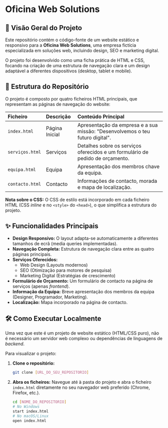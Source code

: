 # Oficina Web Solutions

## 🚀 Visão Geral do Projeto

Este repositório contém o código-fonte de um website estático e responsivo para a **Oficina Web Solutions**, uma empresa fictícia especializada em soluções web, incluindo design, SEO e marketing digital.

O projeto foi desenvolvido como uma ficha prática de HTML e CSS, focando na criação de uma estrutura de navegação clara e um design adaptável a diferentes dispositivos (desktop, tablet e mobile).

## 📂 Estrutura do Repositório

O projeto é composto por quatro ficheiros HTML principais, que representam as páginas de navegação do website:

| Ficheiro | Descrição | Conteúdo Principal |
| :--- | :--- | :--- |
| `index.html` | Página Inicial | Apresentação da empresa e a sua missão: "Desenvolvemos o teu futuro digital". |
| `serviços.html` | Serviços | Detalhes sobre os serviços oferecidos e um formulário de pedido de orçamento. |
| `equipa.html` | Equipa | Apresentação dos membros chave da equipa. |
| `contacto.html` | Contacto | Informações de contacto, morada e mapa de localização. |

**Nota sobre o CSS:** O CSS de estilo está incorporado em cada ficheiro HTML (CSS *inline* e no `<style>` do `<head>`), o que simplifica a estrutura do projeto.

## ✨ Funcionalidades Principais

*   **Design Responsivo:** O layout adapta-se automaticamente a diferentes tamanhos de ecrã (media queries implementadas).
*   **Navegação Completa:** Estrutura de navegação clara entre as quatro páginas principais.
*   **Serviços Oferecidos:**
    *   Web Design (Layouts modernos)
    *   SEO (Otimização para motores de pesquisa)
    *   Marketing Digital (Estratégias de crescimento)
*   **Formulário de Orçamento:** Um formulário de contacto na página de serviços (apenas *frontend*).
*   **Informação da Equipa:** Breve apresentação dos membros da equipa (Designer, Programador, Marketing).
*   **Localização:** Mapa incorporado na página de contacto.

## 🛠️ Como Executar Localmente

Uma vez que este é um projeto de website estático (HTML/CSS puro), não é necessário um servidor web complexo ou dependências de linguagens de *backend*.

Para visualizar o projeto:

1.  **Clone o repositório:**
    ```bash
    git clone [URL_DO_SEU_REPOSITORIO]
    ```
2.  **Abra os ficheiros:**
    Navegue até à pasta do projeto e abra o ficheiro `index.html` diretamente no seu navegador web preferido (Chrome, Firefox, etc.).

    ```bash
    cd [NOME_DO_REPOSITORIO]
    # No Windows
    start index.html
    # No macOS/Linux
    open index.html
    ```
